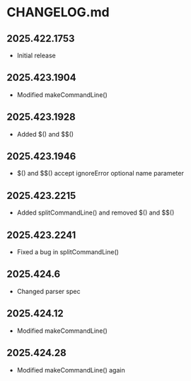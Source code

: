 # CHANGELOG.md

## 2025.422.1753

- Initial release

## 2025.423.1904

- Modified makeCommandLine()

## 2025.423.1928

- Added $() and $$()

## 2025.423.1946

- $() and $$() accept ignoreError optional name parameter

## 2025.423.2215

- Added splitCommandLine() and removed $() and $$()

## 2025.423.2241

- Fixed a bug in splitCommandLine()

## 2025.424.6

- Changed parser spec

## 2025.424.12

- Modified makeCommandLine()

## 2025.424.28

- Modified makeCommandLine() again
